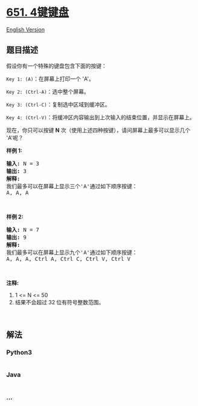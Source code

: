 # [651. 4键键盘](https://leetcode-cn.com/problems/4-keys-keyboard)

[English Version](/solution/0600-0699/0651.4%20Keys%20Keyboard/README_EN.md)

## 题目描述
<!-- 这里写题目描述 -->
<p>假设你有一个特殊的键盘包含下面的按键：</p>

<p><code>Key 1: (A)</code>：在屏幕上打印一个 'A'。</p>

<p><code>Key 2: (Ctrl-A)</code>：选中整个屏幕。</p>

<p><code>Key 3: (Ctrl-C)</code>：复制选中区域到缓冲区。</p>

<p><code>Key 4: (Ctrl-V)</code>：将缓冲区内容输出到上次输入的结束位置，并显示在屏幕上。</p>

<p>现在，你只可以按键 <strong>N</strong> 次（使用上述四种按键），请问屏幕上最多可以显示几个 'A'呢？</p>

<p><strong>样例 1:</strong></p>

<pre><strong>输入:</strong> N = 3
<strong>输出:</strong> 3
<strong>解释:</strong> 
我们最多可以在屏幕上显示三个'A'通过如下顺序按键：
A, A, A
</pre>

<p> </p>

<p><strong>样例 2:</strong></p>

<pre><strong>输入:</strong> N = 7
<strong>输出:</strong> 9
<strong>解释:</strong> 
我们最多可以在屏幕上显示九个'A'通过如下顺序按键：
A, A, A, Ctrl A, Ctrl C, Ctrl V, Ctrl V
</pre>

<p> </p>

<p><strong>注释:</strong></p>

<ol>
	<li>1 <= N <= 50</li>
	<li>结果不会超过 32 位有符号整数范围。</li>
</ol>

<p> </p>



## 解法
<!-- 这里可写通用的实现逻辑 -->


<!-- tabs:start -->

### **Python3**
<!-- 这里可写当前语言的特殊实现逻辑 -->

```python

```

### **Java**
<!-- 这里可写当前语言的特殊实现逻辑 -->

```java

```

### **...**
```

```

<!-- tabs:end -->